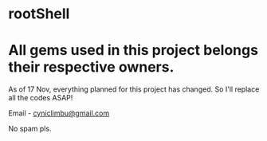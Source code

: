 rootShell
=========

All gems used in this project belongs their respective owners.
=========
As of 17 Nov, everything planned for this project has changed. So I'll replace all the codes ASAP!


Email - cyniclimbu@gmail.com

No spam pls.
